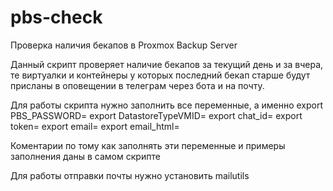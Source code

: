 # pbs-check
Проверка наличия бекапов в Proxmox Backup Server

Данный скрипт проверяет наличие бекапов за текущий день и за вчера, те виртуалки и контейнеры у которых последний бекап старше будут присланы в оповещении в телеграм через бота и на почту.

Для работы скрипта нужно заполнить все переменные, а именно
export PBS_PASSWORD=
export DatastoreTypeVMID=
export chat_id=
export token=
export email=
export email_html=

Коментарии по тому как заполнять эти переменные и примеры заполнения даны в самом скрипте

Для работы отправки почты нужно установить mailutils

